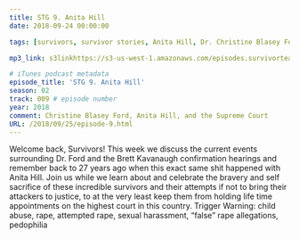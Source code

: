 ```yaml
---
title: STG 9. Anita Hill
date: 2018-09-24 00:00:00

tags: [survivors, survivor stories, Anita Hill, Dr. Christine Blasey Ford, Brett Kavanaugh, Clarence Thomas, survivor, rape, attempted rape, sexual assault, sexual harassment, SCOTUS, Senate Judiciary Committee, confirmation hearings]

mp3_link: s3linkhttps://s3-us-west-1.amazonaws.com/episodes.survivorteamgo.com/STG+9+Dr.+Christine+Blasey+Ford+and+Anita+Hill.mp3ylink

# iTunes podcast metadata
episode_title: 'STG 9. Anita Hill'
season: 02
track: 009 # episode number
year: 2018
comment: Christine Blasey Ford, Anita Hill, and the Supreme Court
URL: /2018/09/25/episode-9.html
---
```


Welcome back, Survivors! This week we discuss the current events surrounding Dr. Ford and the Brett Kavanaugh confirmation hearings and remember back to 27 years ago when this exact same shit happened with Anita Hill. Join us while we learn about and celebrate the bravery and self sacrifice of these incredible survivors and their attempts if not to bring their attackers to justice, to at the very least keep them from holding life time appointments on the highest court in this country. Trigger Warning: child abuse, rape, attempted rape, sexual harassment, “false” rape allegations, pedophilia
